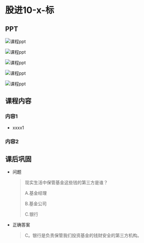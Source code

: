 # 股进10-x-标

## PPT

![课程ppt](assets/10-x-1.jpg)

![课程ppt](assets/10-x-2.jpg)

![课程ppt](assets/10-x-3.jpg)

![课程ppt](assets/10-x-4.jpg)

![课程ppt](assets/10-x-5.jpg)

## 课程内容

### 内容1

- xxxx1

  > 

### 内容2

## 课后巩固

- 问题

  > 现实生活中保管基金这些钱的第三方是谁？
  >
  > A.基金经理
  >
  > B.基金公司
  >
  > C.银行

- 正确答案

  > C。银行是负责保管我们投资基金的钱财安全的第三方机构。
